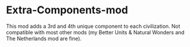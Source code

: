 # Extra-Components-mod
This mod adds a 3rd and 4th unique component to each civilization. Not compatible with most other mods (my Better Units &amp; Natural Wonders and The Netherlands mod are fine).
